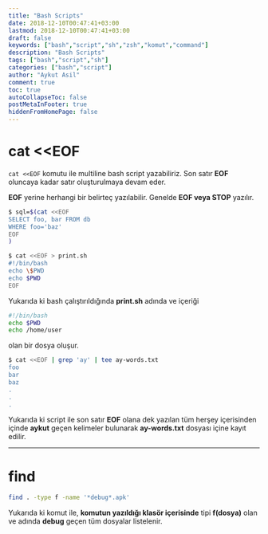 ```yaml
---
title: "Bash Scripts"
date: 2018-12-10T00:47:41+03:00
lastmod: 2018-12-10T00:47:41+03:00
draft: false
keywords: ["bash","script","sh","zsh","komut","command"]
description: "Bash Scripts"
tags: ["bash","script","sh"]
categories: ["bash","script"]
author: "Aykut Asil"
comment: true
toc: true
autoCollapseToc: false
postMetaInFooter: true
hiddenFromHomePage: false
---
```


# cat <<EOF

`cat <<EOF` komutu ile multiline bash script yazabiliriz. Son satır **EOF** oluncaya kadar satır oluşturulmaya devam eder.

**EOF** yerine herhangi bir belirteç yazılabilir. Genelde **EOF veya STOP** yazılır.


```bash
$ sql=$(cat <<EOF
SELECT foo, bar FROM db
WHERE foo='baz'
EOF
)
```

```bash
$ cat <<EOF > print.sh
#!/bin/bash
echo \$PWD
echo $PWD
EOF
```

Yukarıda ki bash çalıştırıldığında **print.sh** adında ve içeriği

```bash
#!/bin/bash
echo $PWD
echo /home/user
```

olan bir dosya oluşur.

```bash
$ cat <<EOF | grep 'ay' | tee ay-words.txt
foo
bar
baz
.
.
.
```

Yukarıda ki script ile son satır **EOF** olana dek yazılan tüm herşey içerisinden içinde **aykut** geçen kelimeler bulunarak **ay-words.txt** dosyası içine kayıt edilir.

---

# find

```bash
find . -type f -name '*debug*.apk'
```

Yukarıda ki komut ile, **komutun yazıldığı klasör içerisinde** tipi **f(dosya)** olan ve adında **debug** geçen tüm dosyalar listelenir.
